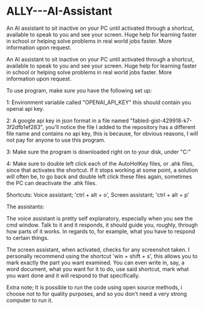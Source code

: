 # ALLY---AI-Assistant
An AI assistant to sit inactive on your PC until activated through a shortcut, available to speak to you and see your screen. Huge help for learning faster in school or helping solve problems in real world jobs faster. More information upon request.


An AI assistant to sit inactive on your PC until activated through a shortcut, available to speak to you and see your screen. Huge help for learning faster in school or helping solve problems in real world jobs faster. More information upon request.

To use program, make sure you have the following set up:

1: Environment variable called "OPENAI_API_KEY" this should contain you openai api key.

2: A google api key in json format in a file named "fabled-gist-429918-k7-3f2dfb1ef283", you'll notice the file I added to the repository has a different file name and contains no api key, this is because, for obvious reasons, I will not pay for anyone to use this program.

3: Make sure the program is downloaded right on to your disk, under "C:"

4: Make sure to double left click each of the AutoHotKey files, or .ahk files, since that activates the shortcut. If it stops working at some point,
a solution will often be, to go back and double left click these files again, sometimes the PC can deactivate the .ahk files.

Shortcuts: Voice assistant; 'ctrl + alt + o', Screen assistant; 'ctrl + alt + p'

The assistants:

The voice assistant is pretty self explanatory, especially when you see the cmd window. Talk to it and it responds, it should guide you, roughly, through how parts of it works.
In regards to, for example, what you have to respond to certain things.

The screen assistant, when activated, checks for any screenshot taken. I personally recommend using the shortcut 'win + shift + s', this allows you to mark exactly the part you want examined.
You can even write in, say, a word document, what you want for it to do, use said shortcut, mark what you want done and it will respond to that specifically.


Extra note; It is possible to run the code using open source methods, i choose not to for quality purposes, and so you don't need a very strong computer to run it.
